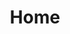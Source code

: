 ---
#
# Use the widgets beneath and the content will be
# inserted automagically in the webpage. To make
# this work, you have to use › layout: frontpage
#
layout: frontpage
title: "Home"
description: "Welcome to my site"
#
# Use the call for action to show a button on the frontpage
#
# To make internal links, just use a permalink like this
# url: /getting-started/
#
# To style the button in different colors, use no value
# to use the main color or success, alert or secondary.
# To change colors see sass/_01_settings_colors.scss
#

widget1:
  title: "Comunicaciones"
  url: 'http://phlow.github.io/feeling-responsive/blog/'
  image: widget-1-302x182.jpg
  text: 'Aqui descubriras que es lo que nos perimite comunicarnos a largas distancias.'
widget2:
  title: "Electronica"
  url: 'http://phlow.github.io/feeling-responsive/info/'
  image: widget-1-302x182.jpg
  text: 'Una de las razones por las que nos podemos comunicar es gracias a la electronica.'
widget3:
  title: "Redes"
  url: 'https://github.com/Phlow/feeling-responsive'
  image: widget-github-303x182.jpg
  text: 'Las redes como el Intenet nos permite estar comunicados en todo momento.'


callforaction:
  url1: https://tinyletter.com/feeling-responsive
  text1: Experimenta y crea desde casa
  style1: alert
  url2: https://tinyletter.com/feeling-responsive
  text2: Para profesorado
  style2: alert
permalink: /index.html

#
# This is a nasty hack to make the navigation highlight
# this page as active in the topbar navigation
#
homepage: true

--- 